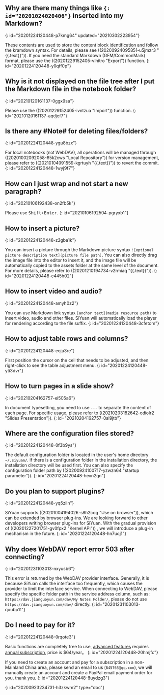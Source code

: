 ## Why are there many things like `{: id="20201024020406"}` inserted into my Markdown?
{: id="20201224120448-p7kmg64" updated="20210302223954"}

These contents are used to store the content block identification and follow the kramdown syntax. For details, please see ((20200924095851-u5jmzr3 "{{.text}}")). If you need the standard Markdown (GFM/CommonMark) format, please use the ((20201229152405-vlhitro "Export")) function.
{: id="20201224120448-y0qff0p"}

## Why is it not displayed on the file tree after I put the Markdown file in the notebook folder?
{: id="20210120161137-0ggx9sa"}

Please use the ((20201229152405-ivntzua "Import")) function.
{: id="20210120161137-aqdjef7"}

## Is there any #Note# for deleting files/folders?
{: id="20201224120448-ygu8bzx"}

For local notebooks (not WebDAV), all operations will be managed through ((20201002092058-85k2cws "Local Repository"))  for version management, please refer to ((20210104091559-kgrtuyh "{{.text}}")) to revert the commit.
{: id="20201224120448-1wyj9f7"}

## How can I just wrap and not start a new paragraph?
{: id="20210106192438-on2fb5k"}

Please use <kbd>Shift+Enter</kbd>.
{: id="20210106192504-pgryxb1"}

## How to insert a picture?
{: id="20201224120448-z2gba1k"}

You can insert a picture through the Markdown picture syntax `![optional picture description text](picture file path)`. You can also directly drag the image file into the editor to insert it, and the image file will be automatically copied to the assets folder at the same level of the document. For more details, please refer to ((20201210194734-v2rmiaq "{{.text}}")).
{: id="20201224120448-c445h02"}

## How to insert video and audio?
{: id="20201224120448-amyh0z2"}

You can use Markdown link syntax `[anchor text](media resource path)` to insert video, audio and other files. SiYuan will automatically load the player for rendering according to the file suffix.
{: id="20201224120448-3cfetom"}

## How to adjust table rows and columns?
{: id="20201224120448-eoju3re"}

First position the cursor on the cell that needs to be adjusted, and then right-click to see the table adjustment menu.
{: id="20201224120448-yti3dvr"}

## How to turn pages in a slide show?
{: id="20210204162757-ei505a6"}

In document typesetting, you need to use `---` to separate the content of each page. For specific usage, please refer to ((20210203182642-odiolr2 "Slides Presentation")).
{: id="20210204162757-0al9jtb"}

## Where are the configuration files stored?
{: id="20201224120448-0f3b9ys"}

The default configuration folder is located in the user's home directory `~/.siyuan/`. If there is a configuration folder in the installation directory, the installation directory will be used first. You can also specify the configuration folder path by ((20200924100717-yzwzn64 "startup parameter")).
{: id="20201224120448-hexn2qn"}

## Do you plan to support plugins?
{: id="20201224120448-yq5ziln"}

SiYuan supports ((20201004194026-s8h2cog "Use on browser")),  which can be extended by browser plug-ins. We are looking forward to other developers writing browser plug-ins for SiYuan. With the gradual provision of ((20201227201751-gv0fpx2 "Kernel API")) , we will introduce a plug-in mechanism in the future.
{: id="20201224120448-hn7uqj1"}

## Why does WebDAV report error 503 after connecting?
{: id="20201231103013-nxyusb6"}

This error is returned by the WebDAV provider interface. Generally, it is because SiYuan calls the interface too frequently, which causes the provider to limit the interface service. When connecting to WebDAV, please specify the specific folder path in the service address column, such as: `https://dav.jianguoyun.com/dav/My Notes Folder/`, please do not use `https://dav.jianguoyun.com/dav/` directly.
{: id="20201231103013-qoubp11"}

## Do I need to pay for it?
{: id="20201224120448-0rqote3"}

Basic functions are completely free to use, [advanced features](https://b3log.org/siyuan/advanced_features.html) requires [annual subscription](https://b3log.org/siyuan/pricing.html), price is $64/year。
{: id="20201224120448-20hmjfc"}

If you need to create an account and pay for a subscription in a non-Mainland China area, please send an email to us (`845765@qq.com`), we will manually create an account and create a PayPal email payment order for you, thank you.
{: id="20201224120448-8uydzg3"}


{: id="20200923234731-h3zkwm2" type="doc"}
